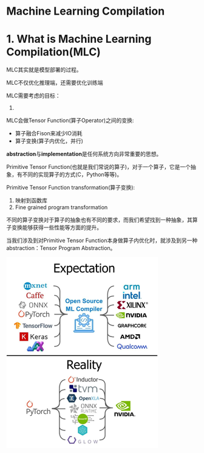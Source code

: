 # Machine Learning Compilation



# 1. What is Machine Learning Compilation(MLC)

MLC其实就是模型部署的过程。



MLC不仅优化推理端，还需要优化训练端



MLC需要考虑的目标：

1. 



MLC会做Tensor Function(算子Operator)之间的变换:

- 算子融合Fison来减少IO消耗
- 算子变换(算子内优化，并行)



**abstraction**与**implementation**是任何系统方向非常重要的思想。



Primitive Tensor Function(也就是我们常说的算子)，对于一个算子，它是一个抽象，有不同的实现算子的方式(C，Python等等)。



Primitive Tensor Function transformation(算子变换):

1. 映射到函数库
2. Fine grained program transformation

不同的算子变换对于算子的抽象也有不同的要求，而我们希望找到一种抽象，其算子变换能够获得一些性能等方面的提升。



当我们涉及到对Primitive Tensor Function本身做算子内优化时，就涉及到另一种abstraction：Tensor Program Abstraction。













<img src="assets/1713773709318.jpeg" alt="No alternative text description for this image" style="zoom:50%;" />